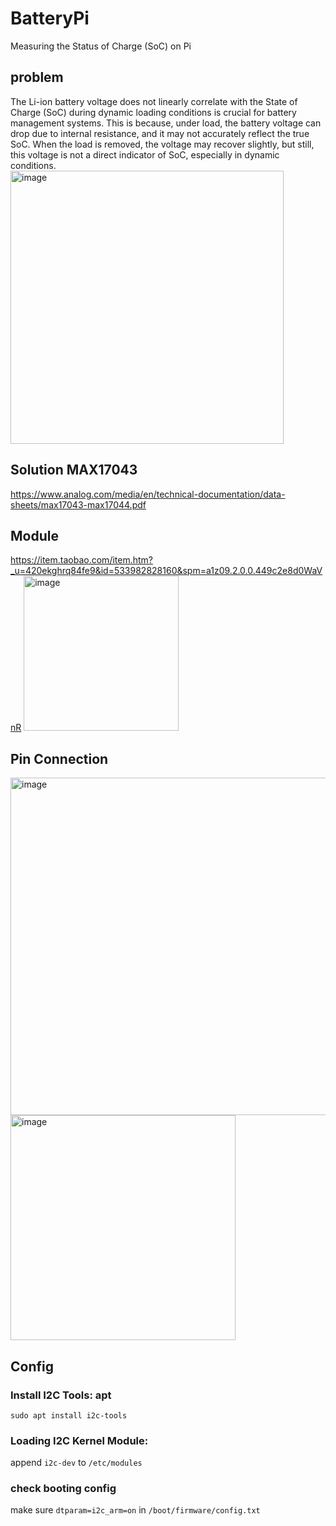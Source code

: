 # BatteryPi
Measuring the Status of Charge (SoC) on Pi
## problem
The Li-ion battery voltage does not linearly correlate with the State of Charge (SoC) during dynamic loading conditions is crucial for battery management systems. This is because, under load, the battery voltage can drop due to internal resistance, and it may not accurately reflect the true SoC. When the load is removed, the voltage may recover slightly, but still, this voltage is not a direct indicator of SoC, especially in dynamic conditions.<img width="437" alt="image" src="https://github.com/itemhsu/BatteryPi/assets/25599185/abc12d77-91a8-44d8-b9ea-5b7a1ed1ce84">

## Solution MAX17043
https://www.analog.com/media/en/technical-documentation/data-sheets/max17043-max17044.pdf

## Module
https://item.taobao.com/item.htm?_u=420ekghrq84fe9&id=533982828160&spm=a1z09.2.0.0.449c2e8d0WaVnR
<img width="248" alt="image" src="https://github.com/itemhsu/BatteryPi/assets/25599185/3a0f82fe-f73c-4734-968b-f6ef5287cd31">

## Pin Connection
<img width="540" alt="image" src="https://github.com/itemhsu/BatteryPi/assets/25599185/ecf6c59b-ac07-4877-83ad-b89f81187810">
<img width="360" alt="image" src="https://github.com/itemhsu/BatteryPi/assets/25599185/eaec721c-a29a-47df-b53d-72c6040688bc">

## Config
### Install I2C Tools: apt 
```
sudo apt install i2c-tools
```
### Loading I2C Kernel Module:
append `i2c-dev` to `/etc/modules`

### check booting config
make sure `dtparam=i2c_arm=on` in `/boot/firmware/config.txt`

